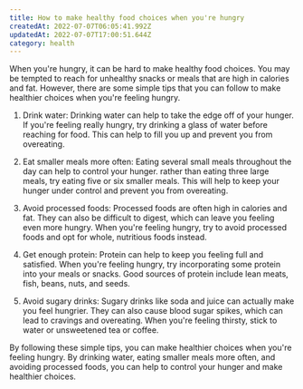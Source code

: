 ```yaml
---
title: How to make healthy food choices when you're hungry
createdAt: 2022-07-07T06:05:41.992Z
updatedAt: 2022-07-07T17:00:51.644Z
category: health
---
```


When you're hungry, it can be hard to make healthy food choices. You may be tempted to reach for unhealthy snacks or meals that are high in calories and fat. However, there are some simple tips that you can follow to make healthier choices when you're feeling hungry.

1. Drink water: Drinking water can help to take the edge off of your hunger. If you're feeling really hungry, try drinking a glass of water before reaching for food. This can help to fill you up and prevent you from overeating.

2. Eat smaller meals more often: Eating several small meals throughout the day can help to control your hunger. rather than eating three large meals, try eating five or six smaller meals. This will help to keep your hunger under control and prevent you from overeating.

3. Avoid processed foods: Processed foods are often high in calories and fat. They can also be difficult to digest, which can leave you feeling even more hungry. When you're feeling hungry, try to avoid processed foods and opt for whole, nutritious foods instead.

4. Get enough protein: Protein can help to keep you feeling full and satisfied. When you're feeling hungry, try incorporating some protein into your meals or snacks. Good sources of protein include lean meats, fish, beans, nuts, and seeds.

5. Avoid sugary drinks: Sugary drinks like soda and juice can actually make you feel hungrier. They can also cause blood sugar spikes, which can lead to cravings and overeating. When you're feeling thirsty, stick to water or unsweetened tea or coffee.

By following these simple tips, you can make healthier choices when you're feeling hungry. By drinking water, eating smaller meals more often, and avoiding processed foods, you can help to control your hunger and make healthier choices.
